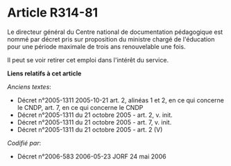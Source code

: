 # Article R314-81

Le directeur général du Centre national de documentation pédagogique est nommé par décret pris sur proposition du ministre
chargé de l'éducation pour une période maximale de trois ans renouvelable une fois.

Il peut se voir retirer cet emploi dans l'intérêt du service.

**Liens relatifs à cet article**

_Anciens textes_:

  - Décret n°2005-1311 2005-10-21 art. 2, alinéas 1 et 2, en ce qui concerne le CNDP, art. 7, en ce qui concerne le CNDP
  - Décret n°2005-1311 du 21 octobre 2005 - art. 2, v. init.
  - Décret n°2005-1311 du 21 octobre 2005 - art. 7, v. init.
  - Décret n°2005-1311 du 21 octobre 2005 - art. 2 (V)

_Codifié par_:

  - Décret n°2006-583 2006-05-23 JORF 24 mai 2006
